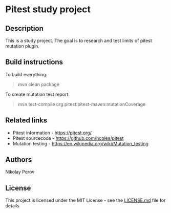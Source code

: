 # Pitest study project

## Description

This is a study project. The goal is to research and test limits of pitest mutation plugin.

## Build instructions

To build everything:
> mvn clean package

To create mutation test report:
> mvn test-compile org.pitest:pitest-maven:mutationCoverage

## Related links

- Pitest information - https://pitest.org/
- Pitest sourcecode - https://github.com/hcoles/pitest
- Mutation testing - https://en.wikipedia.org/wiki/Mutation_testing

## Authors

Nikolay Perov

## License

This project is licensed under the MIT License - see the [LICENSE.md](LICENSE.md) file for details

